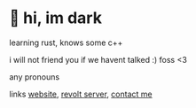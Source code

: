 # 👋 hi, im dark

learning rust, knows some c++

i will not friend you if we havent talked :)
foss <3

any pronouns

links
[website](http://darkness.0x.no), [revolt server](https://rvlt.gg/eF3zC0Tp), [contact me](mailto:darkmmode@proton.me)
